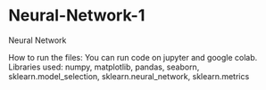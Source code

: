 # Neural-Network-1
Neural Network

How to run the files:
You can run code on jupyter and google colab.
Libraries used: numpy, matplotlib, pandas, seaborn, sklearn.model_selection,
sklearn.neural_network, sklearn.metrics

